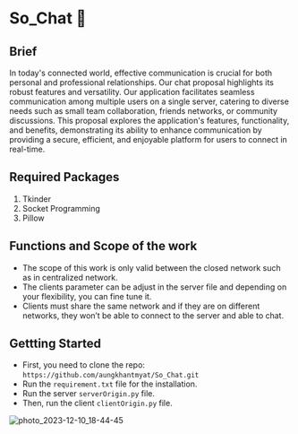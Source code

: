 # So_Chat :speech_balloon: 

## Brief
In today's connected world, effective communication is crucial for both personal and professional relationships. Our chat proposal highlights its robust features and versatility. Our application facilitates seamless communication among multiple users on a single server, catering to diverse needs such as small team collaboration, friends networks, or community discussions. This proposal explores the application's features, functionality, and benefits, demonstrating its ability to enhance communication by providing a secure, efficient, and enjoyable platform for users to connect in real-time.

## Required Packages

1. Tkinder
2. Socket Programming
3. Pillow

## Functions and Scope of the work
* The scope of this work is only valid between the closed network such as in centralized network.
* The clients parameter can be adjust in the server file and depending on your flexibility, you can fine tune it.
* Clients must share the same network and if they are on different networks, they won’t be able to connect to the server and able to chat.

## Gettting Started
* First, you need to clone the repo: `https://github.com/aungkhantmyat/So_Chat.git`
* Run the `requirement.txt` file for the installation.
* Run the server `serverOrigin.py` file.
* Then, run the client `clientOrigin.py` file.
  
![photo_2023-12-10_18-44-45](https://github.com/aungkhantmyat/So_Chat/assets/48421405/253186cf-aabc-4e0b-89c5-083316c50529)
